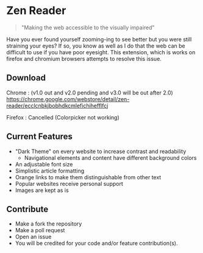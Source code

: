 # Zen Reader

> "Making the web accessible to the visually impaired"

Have you ever found yourself zooming-ing to see better but you were still straining your eyes? If so, you know as well as I do that the web can be difficult to use if you have poor eyesight. This extension, which is works on firefox and chromium browsers attempts to resolve this issue.

## Download

Chrome : (v1.0 out and v2.0 pending and v3.0 will be out after 2.0) https://chrome.google.com/webstore/detail/zen-reader/ecclcnbkjbobhdkcmlefichihefflfcj

Firefox : Cancelled (Colorpicker not working)

## Current Features

+ "Dark Theme" on every website to increase contrast and readability
  + Navigational elements and content have different background colors
+ An adjustable font size
+ Simplistic article formatting
+ Orange links to make them distinguishable from other text
+ Popular websites receive personal support
+ Images are kept as is

## Contribute

+ Make a fork the repository
+ Make a poll request
+ Open an issue
+ You will be credited for your code and/or feature contribution(s).
